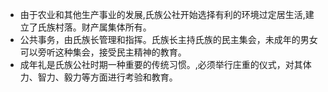 - 由于农业和其他生产事业的发展,氏族公社开始选择有利的环境过定居生活,建立了氏族村落。财产属集体所有。
- 公共事务，由氏族长管理和指挥。氏族长主持氏族的民主集会，未成年的男女可以旁听这种集会，接受民主精神的教育。
- 成年礼是氏族公社时期一种重要的传统习惯。,必须举行庄重的仪式，对其体力、智力、毅力等方面进行考验和教育。